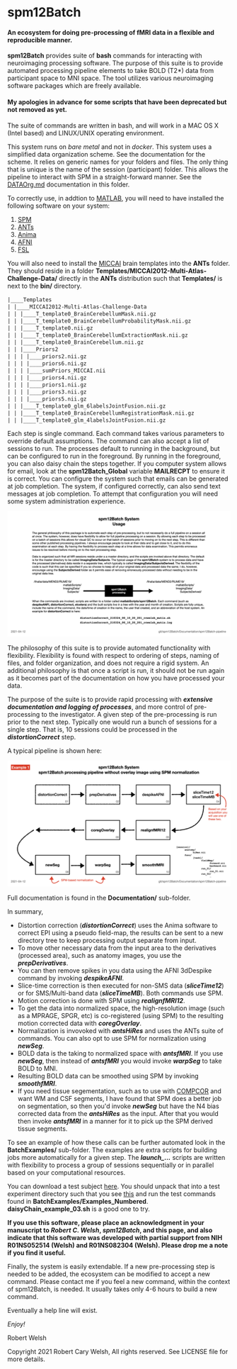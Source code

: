 # spm12Batch

#### An ecosystem for doing pre-processing of fMRI data in a flexible and reproducible manner.

**spm12Batch** provides suite of **bash** commands for interacting with neuroimaging processing software. The purpose of this suite is to provide automated processing pipeline elements to take BOLD (T2*) data from participant space to MNI space. The tool utilizes various neuroimaging software packages which are freely available.

#### My apologies in advance for some scripts that have been deprecated but not removed as yet.

The suite of commands are written in bash, and will work in a MAC OS X (Intel based) and LINUX/UNIX operating environment.

This system runs on _bare metal_ and not in _docker_. This system uses a simplified data organization scheme. See the documentation for the scheme. It relies on generic names for your folders and files. The only thing that is unique is the name of the session (participant) folder. This allows the pipeline to interact with SPM in a straight-forward manner. See the [DATAOrg.md](https://github.com/rcwelsh/spm12Batch/blob/main/DATAOrg.md) documentation in this folder.

To correctly use, in addtion to [MATLAB](https://www.mathworks.com), you will need to have installed the following software on your system:

1. [SPM](https://www.fil.ion.ucl.ac.uk/spm/)
2. [ANTs](http://stnava.github.io/ANTs/)
3. [Anima](https://anima.readthedocs.io/en/latest/)
4. [AFNI](https://afni.nimh.nih.gov)
5. [FSL](https://fsl.fmrib.ox.ac.uk/fsl/fslwiki)

You will also need to install the [MICCAI](http://www.neuromorphometrics.com/2012_MICCAI_Challenge_Data.html) brain templates into the **ANTs** folder. They should reside in a folder **Templates/MICCAI2012-Multi-Atlas-Challenge-Data/** directly in the **ANTs** distribution such that **Templates/** is next to the **bin/** directory.


```
|____Templates
| |____MICCAI2012-Multi-Atlas-Challenge-Data
| | |____T_template0_BrainCerebellumMask.nii.gz
| | |____T_template0_BrainCerebellumProbabilityMask.nii.gz
| | |____T_template0.nii.gz
| | |____T_template0_BrainCerebellumExtractionMask.nii.gz
| | |____T_template0_BrainCerebellum.nii.gz
| | |____Priors2
| | | |____priors2.nii.gz
| | | |____priors6.nii.gz
| | | |____sumPriors_MICCAI.nii
| | | |____priors4.nii.gz
| | | |____priors1.nii.gz
| | | |____priors3.nii.gz
| | | |____priors5.nii.gz
| | |____T_template0_glm_6labelsJointFusion.nii.gz
| | |____T_template0_BrainCerebellumRegistrationMask.nii.gz
| | |____T_template0_glm_4labelsJointFusion.nii.gz
```


Each step is single command. Each command takes various parameters to override default assumptions. The command can also accept a list of sessions to run. The processes default to running in the background, but can be configured to run in the foreground. By running in the foreground, you can also daisy chain the steps together. If you computer system allows for email, look at the **spm12Batch_Global** variable **MAILRECPT** to ensure it is correct. You can configure the system such that emails can be generated at job completion. The system, if configured correctly, can also send text messages at job completion. To attempt that configuration you will need some system administration experience. 

![overview0](https://github.com/rcwelsh/spm12Batch/blob/main/Documentation/spm12Batch-Pipeline/spm12Batch-Pipeline.005.png)

The philosophy of this suite is to provide automated functionality with flexibility. Flexibility is found with respect to ordering of steps, naming of files, and folder organization, and does not require a rigid system. An additional philosophy is that once a script is run, it should not be run again as it becomes part of the documentation on how you have processed your data.

The purpose of the suite is to provide rapid processing with **_extensive documentation and logging of processes_**, and more control of pre-processing to the investigator. A given step of the pre-processing is run prior to the next step. Typically one would run a bunch of sessions for a single step. That is, 10 sessions could be processed in the **_distortionCorrect_** step.

A typical pipeline is shown here:

![overview1](https://github.com/rcwelsh/spm12Batch/blob/main/Documentation/spm12Batch-Pipeline/spm12Batch-Pipeline.012.png)

Full documentation is found in the **Documentation/** sub-folder.

In summary,

* Distortion correction (**_distortionCorrect_**) uses the Anima software to correct EPI using a pseudo field-map, the results can be sent to a new directory tree to keep processing output separate from input.
* To move other necessary data from the input area to the derivatives (processed area), such as anatomy images, you use the **_prepDerivatives_**.
* You can then remove spikes in you data using the AFNI 3dDespike command by invoking **_despikeAFNI_**.
* Slice-time correction is then executed for non-SMS data (**_sliceTime12_**) or for SMS/Multi-band data (**_sliceTimeMB_**). Both commands use SPM.
* Motion correction is done with SPM using **_realignfMRI12_**.
* To get the data into normalized space, the high-resolution image (such as a MPRAGE, SPGR, etc) is co-registered (using SPM) to the resulting motion corrected data with **_coregOverlay_**.
* Normalization is invovoked with **_antsHiRes_** and uses the ANTs suite of commands. You can also opt to use SPM for normalization using **_newSeg_**.
* BOLD data is the taking to normalized space with **_antsfMRI_**. If you use **_newSeg_**, then instead of **_antsfMRI_** you would invoke **_warpSeg_** to take BOLD to MNI.
* Resulting BOLD data can be smoothed using SPM by invoking **_smoothfMRI_**.
* If you need tissue segementation, such as to use with [COMPCOR](https://www.ncbi.nlm.nih.gov/pmc/articles/PMC2214855/) and want WM and CSF segments, I have found that SPM does a better job on segmentation, so then you'd invoke **_newSeg_** but have the N4 bias corrected data from the **_antsHiRes_** as the input. After that you would then invoke **_antsfMRI_** in a manner for it to pick up the SPM derived tissue segments.

To see an example of how these calls can be further automated look in the **BatchExamples/** sub-folder. The examples are extra scripts for building jobs more automatically for a given step. The **_launch\_..._** scripts are written with flexibility to process a group of sessions sequentially or in parallel based on your computational resources.

You can download a test subject [here](https://drive.google.com/drive/folders/1RAJ1AgBk-un1ovx-Zya4LYVNPaKhwBl3?usp=sharing). You should unpack that into a test experiment directory such that you see [this](https://github.com/rcwelsh/spm12Batch/blob/main/TESTSubject.md) and run the test commands found in **BatchExamples/Examples_Numbered**. **daisyChain_example_03.sh** is a good one to try.

**If you use this software, please place an acknowledgment in your manuscript to _Robert C. Welsh_, _spm12Batch_, and this page, and also indicate that this software was developed with partial support from NIH R01NS052514 (Welsh) and R01NS082304 (Welsh). Please drop me a note if you find it useful.**

Finally, the system is easily extendable. If a new pre-processing step is needed to be added, the ecosystem can be modified to accept a new command. Please contact me if you feel a new command, within the context of spm12Batch, is needed. It usually takes only 4-6 hours to build a new command.

Eventually a help line will exist.

_Enjoy!_

Robert Welsh

Copyright 2021 Robert Cary Welsh, All rights reserved. See LICENSE file for more details.

